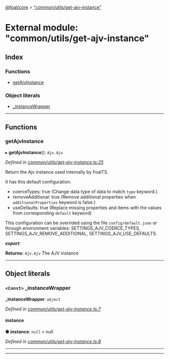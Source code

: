 [@foal/core](../README.md) > ["common/utils/get-ajv-instance"](../modules/_common_utils_get_ajv_instance_.md)

# External module: "common/utils/get-ajv-instance"

## Index

### Functions

* [getAjvInstance](_common_utils_get_ajv_instance_.md#getajvinstance)

### Object literals

* [_instanceWrapper](_common_utils_get_ajv_instance_.md#_instancewrapper)

---

## Functions

<a id="getajvinstance"></a>

###  getAjvInstance

▸ **getAjvInstance**(): `Ajv.Ajv`

*Defined in [common/utils/get-ajv-instance.ts:25](https://github.com/FoalTS/foal/blob/7934e4d7/packages/core/src/common/utils/get-ajv-instance.ts#L25)*

Return the Ajv instance used internally by FoalTS.

It has this default configuration:

*   coerceTypes: true (Change data type of data to match `type` keyword.)
*   removeAdditional: true (Remove additional properties when `additionalProperties` keyword is false.)
*   useDefaults: true (Replace missing properties and items with the values from corresponding `default` keyword)

This configuration can be overrided using the file `config/default.json` or through environment variables: SETTINGS\_AJV\_COERCE\_TYPES, SETTINGS\_AJV\_REMOVE\_ADDITIONAL, SETTINGS\_AJV\_USE\_DEFAULTS.

*__export__*: 

**Returns:** `Ajv.Ajv`
The AJV instance

___

## Object literals

<a id="_instancewrapper"></a>

### `<Const>` _instanceWrapper

**_instanceWrapper**: *`object`*

*Defined in [common/utils/get-ajv-instance.ts:7](https://github.com/FoalTS/foal/blob/7934e4d7/packages/core/src/common/utils/get-ajv-instance.ts#L7)*

<a id="_instancewrapper.instance"></a>

####  instance

**● instance**: *`null`* =  null

*Defined in [common/utils/get-ajv-instance.ts:8](https://github.com/FoalTS/foal/blob/7934e4d7/packages/core/src/common/utils/get-ajv-instance.ts#L8)*

___

___

